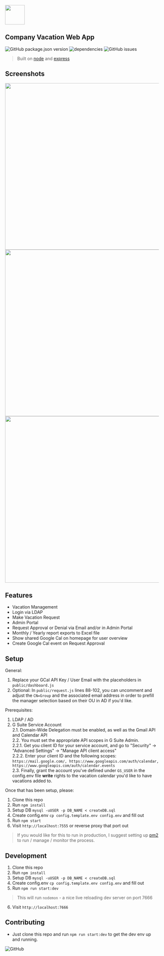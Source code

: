<img src="https://vacation.newtelco.de/nt_vacation.png" width="64" height="64">

## Company Vacation Web App  

![GitHub package.json version](https://img.shields.io/github/package-json/v/ndom91/companyvacations.svg?style=flat-square)
![dependencies](https://img.shields.io/david/dev/ndom91/CompanyVacations.svg?style=flat-square)
![GitHub issues](https://img.shields.io/github/issues-raw/ndom91/CompanyVacations.svg?style=flat-square)

> Built on [node](https://nodejs.org/en/) and [express](https://expressjs.com/)  

## Screenshots

<img src="https://imgur.com/egNW1Le.png" width="860" height="546">
<img src="https://imgur.com/fQHe279.png" width="860" height="546">
<img src="https://imgur.com/17MzvvK.png" width="860" height="546">

## Features

- Vacation Management  
- Login via LDAP  
- Make Vacation Request  
- Admin Portal  
- Request Approval or Denial via Email and/or in Admin Portal  
- Monthly / Yearly report exports to Excel file  
- Show shared Google Cal on homepage for user overview  
- Create Google Cal event on Request Approval

## Setup  

General: 

1. Replace your GCal API Key / User Email with the placeholders in `public/dashboard.js` 
2. Optional: In `public/request.js` lines 88-102, you can uncomment and adjust the `CN=Group` and the associated email address in order to prefill the manager selection based on their OU in AD if you'd like. 

Prerequisites:  
1. LDAP / AD   
2. G Suite Service Account  
    2.1. Domain-Wide Delegation must be enabled, as well as the Gmail API and Calendar API  
    2.2. You must set the appropriate API scopes in G Suite Admin.  
        2.2.1. Get you client ID for your service account, and go to "Security" -> "Advanced Settings" -> "Manage API client access"   
        2.2.2. Enter your client ID and the following scopes: `https://mail.google.com/, https://www.googleapis.com/auth/calendar, https://www.googleapis.com/auth/calendar.events`   
    2.3. Finally, grant the account you've defined under `GS_USER` in the config.env file **write** rights to the vacation calendar you'd like to have vacations added to.   


Once that has been setup, please:  

1. Clone this repo  
2. Run `npm install`  
3. Setup DB `mysql -uUSER -p DB_NAME < createDB.sql`
4. Create config.env `cp config.template.env config.env` and fill out
5. Run `npm start`  
6. Visit `http://localhost:7555` or reverse proxy that port out  

> If you would like for this to run in production, I suggest setting up [pm2](https://pm2.io/runtime/) to run / manage / monitor the process. 

## Development

1. Clone this repo
2. Run `npm install`
3. Setup DB `mysql -uUSER -p DB_NAME < createDB.sql`
4. Create config.env `cp config.template.env config.env` and fill out
5. Run `npm run start:dev`
  > This will run `nodemon` - a nice live reloading dev server on port 7666
6. Visit `http://localhost:7666`

## Contributing  

- Just clone this repo and run `npm run start:dev` to get the dev env up and running.

![GitHub](https://img.shields.io/github/license/ndom91/companyvacations.svg?style=flat-square)
